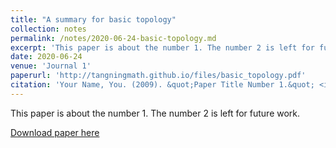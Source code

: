 ```yaml
---
title: "A summary for basic topology"
collection: notes
permalink: /notes/2020-06-24-basic-topology.md
excerpt: 'This paper is about the number 1. The number 2 is left for future work.'
date: 2020-06-24
venue: 'Journal 1'
paperurl: 'http://tangningmath.github.io/files/basic_topology.pdf'
citation: 'Your Name, You. (2009). &quot;Paper Title Number 1.&quot; <i>Journal 1</i>. 1(1).'
---
```

This paper is about the number 1. The number 2 is left for future work.

[Download paper here](http://tangningmath.github.io/files/basic_topology.pdf)
